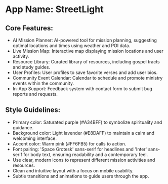 # **App Name**: StreetLight

## Core Features:

- AI Mission Planner: AI-powered tool for mission planning, suggesting optimal locations and times using weather and POI data.
- Live Mission Map: Interactive map displaying mission locations and user activity.
- Resource Library: Curated library of resources, including gospel tracts and study guides.
- User Profiles: User profiles to save favorite verses and add user bios.
- Community Event Calendar: Calendar to schedule and promote ministry events within the community.
- In-App Support: Feedback system with contact form to submit bug reports and requests.

## Style Guidelines:

- Primary color: Saturated purple (#A34BFF) to symbolize spirituality and guidance.
- Background color: Light lavender (#E8DAFF) to maintain a calm and welcoming interface.
- Accent color: Warm pink (#FF6FB5) for calls to action.
- Font pairing: 'Space Grotesk' sans-serif for headlines and 'Inter' sans-serif for body text, ensuring readability and a contemporary feel.
- Use clear, modern icons to represent different mission activities and resources.
- Clean and intuitive layout with a focus on mobile usability.
- Subtle transitions and animations to guide users through the app.